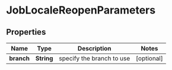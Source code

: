 

# JobLocaleReopenParameters

## Properties

Name | Type | Description | Notes
------------ | ------------- | ------------- | -------------
**branch** | **String** | specify the branch to use |  [optional]



